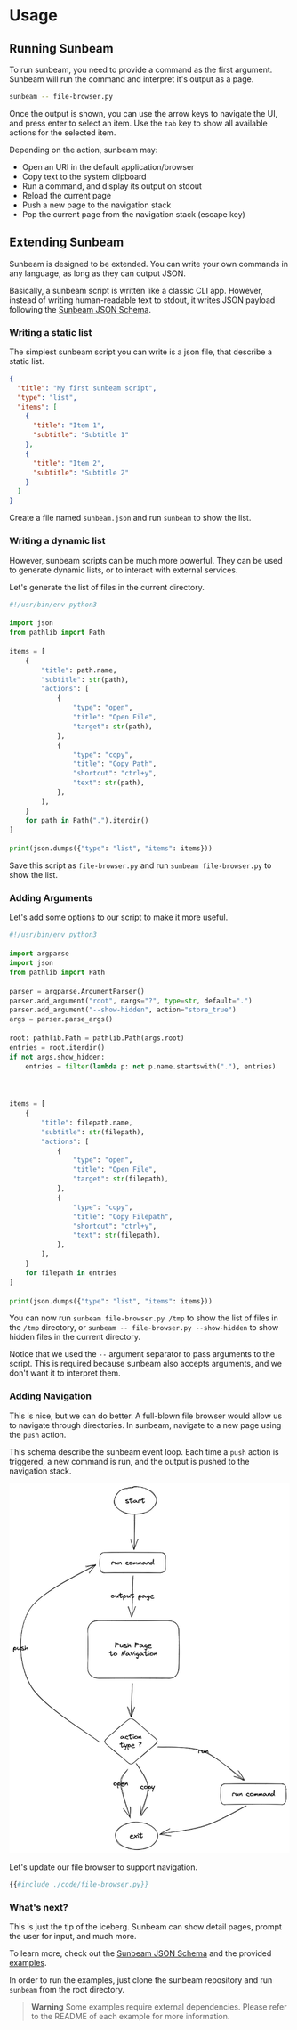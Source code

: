 # Usage

## Running Sunbeam

To run sunbeam, you need to provide a command as the first argument. Sunbeam will run the command and interpret it's output as a page.

```bash
sunbeam -- file-browser.py
```

Once the output is shown, you can use the arrow keys to navigate the UI, and press enter to select an item.
Use the `tab` key to show all available actions for the selected item.

Depending on the action, sunbeam may:

- Open an URI in the default application/browser
- Copy text to the system clipboard
- Run a command, and display its output on stdout
- Reload the current page
- Push a new page to the navigation stack
- Pop the current page from the navigation stack (escape key)

## Extending Sunbeam

Sunbeam is designed to be extended. You can write your own commands in any language, as long as they can output JSON.

Basically, a sunbeam script is written like a classic CLI app. However, instead of writing human-readable text to stdout, it writes JSON payload following the [Sunbeam JSON Schema](./schema.md).

### Writing a static list

The simplest sunbeam script you can write is a json file, that describe a static list.

```json
{
  "title": "My first sunbeam script",
  "type": "list",
  "items": [
    {
      "title": "Item 1",
      "subtitle": "Subtitle 1"
    },
    {
      "title": "Item 2",
      "subtitle": "Subtitle 2"
    }
  ]
}
```

Create a file named `sunbeam.json` and run `sunbeam` to show the list.

### Writing a dynamic list

However, sunbeam scripts can be much more powerful. They can be used to generate dynamic lists, or to interact with external services.

Let's generate the list of files in the current directory.

```python
#!/usr/bin/env python3

import json
from pathlib import Path

items = [
    {
        "title": path.name,
        "subtitle": str(path),
        "actions": [
            {
                "type": "open",
                "title": "Open File",
                "target": str(path),
            },
            {
                "type": "copy",
                "title": "Copy Path",
                "shortcut": "ctrl+y",
                "text": str(path),
            },
        ],
    }
    for path in Path(".").iterdir()
]

print(json.dumps({"type": "list", "items": items}))
```

Save this script as `file-browser.py` and run `sunbeam file-browser.py` to show the list.

### Adding Arguments

Let's add some options to our script to make it more useful.

```python
#!/usr/bin/env python3

import argparse
import json
from pathlib import Path

parser = argparse.ArgumentParser()
parser.add_argument("root", nargs="?", type=str, default=".")
parser.add_argument("--show-hidden", action="store_true")
args = parser.parse_args()

root: pathlib.Path = pathlib.Path(args.root)
entries = root.iterdir()
if not args.show_hidden:
    entries = filter(lambda p: not p.name.startswith("."), entries)



items = [
    {
        "title": filepath.name,
        "subtitle": str(filepath),
        "actions": [
            {
                "type": "open",
                "title": "Open File",
                "target": str(filepath),
            },
            {
                "type": "copy",
                "title": "Copy Filepath",
                "shortcut": "ctrl+y",
                "text": str(filepath),
            },
        ],
    }
    for filepath in entries
]

print(json.dumps({"type": "list", "items": items}))
```

You can now run `sunbeam file-browser.py /tmp` to show the list of files in the `/tmp` directory, or `sunbeam -- file-browser.py --show-hidden` to show hidden files in the current directory.

Notice that we used the `--` argument separator to pass arguments to the script. This is required because sunbeam also accepts arguments, and we don't want it to interpret them.

### Adding Navigation

This is nice, but we can do better. A full-blown file browser would allow us to navigate through directories.
In sunbeam, navigate to a new page using the `push` action.

This schema describe the sunbeam event loop. Each time a `push` action is triggered, a new command is run, and the output is pushed to the navigation stack.

![Sunbeam Event Loop](./assets/event-loop.excalidraw.png)

Let's update our file browser to support navigation.

```python
{{#include ./code/file-browser.py}}
```

### What's next?

This is just the tip of the iceberg. Sunbeam can show detail pages, prompt the user for input, and much more.

To learn more, check out the [Sunbeam JSON Schema](./schema.md) and the provided [examples](./examples).

In order to run the examples, just clone the sunbeam repository and run `sunbeam` from the root directory.

> **Warning** Some examples require external dependencies. Please refer to the README of each example for more information.
